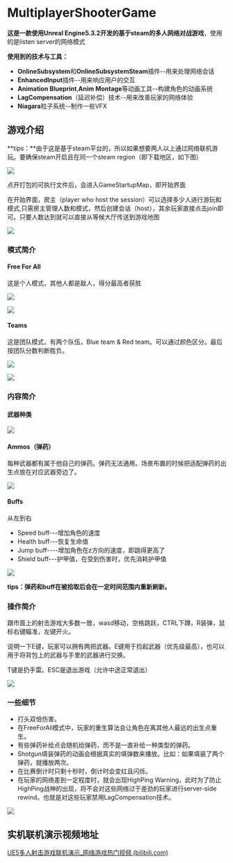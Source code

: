 

# MultiplayerShooterGame

**这是一款使用Unreal Engine5.3.2开发的基于steam的多人网络对战游戏**，使用的是listen server的网络模式

**使用到的技术与工具：**

- **OnlineSubsystem**和**OnlineSubsystemSteam**插件--用来处理网络会话
- **EnhancedInput**插件--用来响应用户的交互
- **Animation Blueprint**,**Anim Montage**等动画工具--构建角色的动画系统
- **LagCompensation**（延迟补偿）技术--用来改善玩家的网络体验
- **Niagara**粒子系统--制作一些VFX

## 游戏介绍

**tips：**由于这是基于steam平台的，所以如果想要两人以上通过网络联机游玩。要确保steam开启且在同一个steam region（即下载地区，如下图）

![](./image/SteamRegion.png)

点开打包的可执行文件后，会进入GameStartupMap，即开始界面

在开始界面，房主（player who host the session）可以选择多少人进行游玩和模式,只需房主管理人数和模式，然后创建会话（host），其余玩家直接点击join即可。只要人数达到就可以直接从等候大厅传送到游戏地图

![](./image/GameStartupMap.png)

### 模式简介

#### Free For All

这是个人模式，其他人都是敌人，得分最高者获胜

![](./image/FreeForAll.png)

![](./image/WinInFFA.png)

#### Teams

这是团队模式，有两个队伍，Blue team & Red team。可以通过颜色区分。最后按团队分数判断胜负。

![](./image/Teams.png)

![](./image/WinInTeams.png)

### 内容简介

#### 武器种类

![](./image/Weapon.png)

#### Ammos（弹药）

每种武器都有属于他自己的弹药。弹药无法通用。场景布置的时候把适配弹药的出生点放在对应武器旁边了。

![](./image/Ammos.png)

#### Buffs

从左到右

- Speed buff---增加角色的速度
- Health buff---恢复生命值
- Jump buff----增加角色在z方向的速度，即跳得更高了
- Shield buff---护甲值，在受到伤害时，优先消耗护甲值

![](./image/buff.png)

**tips：弹药和buff在被拾取后会在一定时间范围内重新刷新。**

### 操作简介

跟市面上的射击游戏大多数一致，wasd移动，空格跳跃，CTRL下蹲，R装弹，鼠标右键瞄准，左键开火。

说明一下E键，玩家可以拥有两把武器。E键用于捡起武器（优先级最高），也可以用于将背包上的武器与手里的武器进行交换。

T键是扔手雷。ESC是退出游戏（允许中途正常退出）

![](./image/Controls.png)

### 一些细节

- 打头双倍伤害。
- 在FreeForAll模式中，玩家的重生算法会让角色在离其他人最远的出生点重生。
- 有些弹药补给点会随机给弹药，而不是一直补给一种类型的弹药。
- Shotgun填装弹药的动画会根据真实的填弹数来播放。比如：如果填装了两个弹药，就播放两次。
- 在比赛倒计时只剩十秒时，倒计时会变红且闪烁。
- 在玩家的网络差到一定程度时，就会出现HighPing Warning，此时为了防止HighPing战神的出现，将不会对这些网络过于差劲的玩家进行server-side rewind。也就是对这些玩家禁用LagCompensation技术。

![](./image/HighPingWarning.png)

## 实机联机演示视频地址

[UE5多人射击游戏联机演示_网络游戏热门视频 (bilibili.com)](https://www.bilibili.com/video/BV1NKYseQEcY/?spm_id_from=333.999.0.0&vd_source=6bb21558c14da4c060df417c22059c6c)